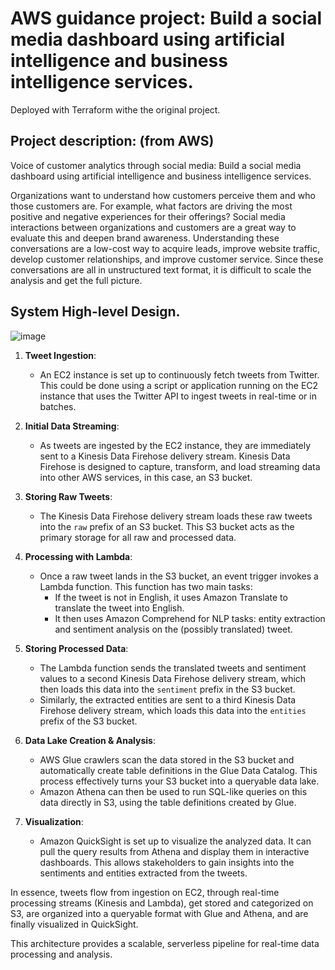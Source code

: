 # AWS guidance project:  Build a social media dashboard using artificial intelligence and business intelligence services.

Deployed with Terraform withe the original project. 

## Project description: (from AWS)

Voice of customer analytics through social media: Build a social media dashboard using artificial intelligence and business intelligence services.

Organizations want to understand how customers perceive them and who those customers are. For example, what factors are driving the most positive and negative experiences for their offerings? Social media interactions between organizations and customers are a great way to evaluate this and deepen brand awareness. Understanding these conversations are a low-cost way to acquire leads, improve website traffic, develop customer relationships, and improve customer service. Since these conversations are all in unstructured text format, it is difficult to scale the analysis and get the full picture.

## System High-level Design. 

![image](https://github.com/dada325/AWS-GCP-Cloud-System/assets/7775973/facbf150-a17b-4721-aeb9-3ab90a1876ec)


1. **Tweet Ingestion**:
   - An EC2 instance is set up to continuously fetch tweets from Twitter. This could be done using a script or application running on the EC2 instance that uses the Twitter API to ingest tweets in real-time or in batches.
   
2. **Initial Data Streaming**:
   - As tweets are ingested by the EC2 instance, they are immediately sent to a Kinesis Data Firehose delivery stream. Kinesis Data Firehose is designed to capture, transform, and load streaming data into other AWS services, in this case, an S3 bucket.
   
3. **Storing Raw Tweets**:
   - The Kinesis Data Firehose delivery stream loads these raw tweets into the `raw` prefix of an S3 bucket. This S3 bucket acts as the primary storage for all raw and processed data.
   
4. **Processing with Lambda**:
   - Once a raw tweet lands in the S3 bucket, an event trigger invokes a Lambda function. This function has two main tasks:
     - If the tweet is not in English, it uses Amazon Translate to translate the tweet into English.
     - It then uses Amazon Comprehend for NLP tasks: entity extraction and sentiment analysis on the (possibly translated) tweet.

5. **Storing Processed Data**:
   - The Lambda function sends the translated tweets and sentiment values to a second Kinesis Data Firehose delivery stream, which then loads this data into the `sentiment` prefix in the S3 bucket.
   - Similarly, the extracted entities are sent to a third Kinesis Data Firehose delivery stream, which loads this data into the `entities` prefix of the S3 bucket.
   
6. **Data Lake Creation & Analysis**:
   - AWS Glue crawlers scan the data stored in the S3 bucket and automatically create table definitions in the Glue Data Catalog. This process effectively turns your S3 bucket into a queryable data lake.
   - Amazon Athena can then be used to run SQL-like queries on this data directly in S3, using the table definitions created by Glue.
   
7. **Visualization**:
   - Amazon QuickSight is set up to visualize the analyzed data. It can pull the query results from Athena and display them in interactive dashboards. This allows stakeholders to gain insights into the sentiments and entities extracted from the tweets.

In essence, tweets flow from ingestion on EC2, through real-time processing streams (Kinesis and Lambda), get stored and categorized on S3, are organized into a queryable format with Glue and Athena, and are finally visualized in QuickSight. 

This architecture provides a scalable, serverless pipeline for real-time data processing and analysis.
